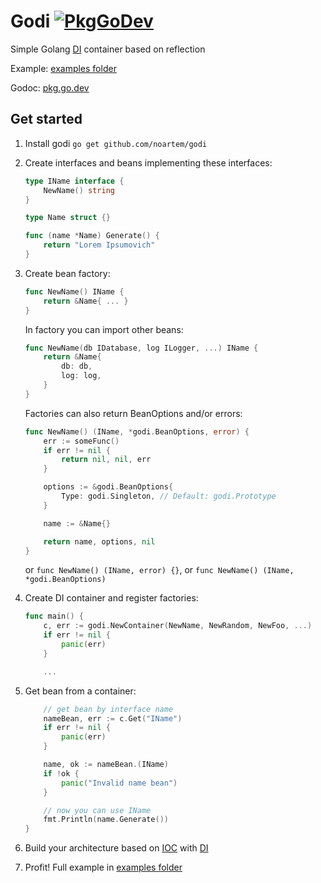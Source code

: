 # Godi [![PkgGoDev](https://pkg.go.dev/badge/github.com/noartem/godi)](https://pkg.go.dev/github.com/noartem/godi)

Simple Golang [DI](https://en.wikipedia.org/wiki/Dependency_injection) container based on reflection

Example: [examples folder](https://github.com/noartem/godi/tree/master/examples)

Godoc: [pkg.go.dev](https://pkg.go.dev/github.com/noartem/godi)

## Get started

1. Install godi `go get github.com/noartem/godi`
2. Create interfaces and beans implementing these interfaces:

   ```go
   type IName interface {
       NewName() string
   }

   type Name struct {}

   func (name *Name) Generate() {
       return "Lorem Ipsumovich"
   }
   ```

3. Create bean factory:

   ```go
   func NewName() IName {
       return &Name{ ... }
   }
   ```

   In factory you can import other beans:

   ```go
   func NewName(db IDatabase, log ILogger, ...) IName {
       return &Name{
           db: db,
           log: log,
       }
   }
   ```

   Factories can also return BeanOptions and/or errors:

   ```go
   func NewName() (IName, *godi.BeanOptions, error) {
       err := someFunc()
       if err != nil {
           return nil, nil, err
       }

       options := &godi.BeanOptions{
           Type: godi.Singleton, // Default: godi.Prototype
       }

       name := &Name{}

       return name, options, nil
   }
   ```

   or `func NewName() (IName, error) {}`, or `func NewName() (IName, *godi.BeanOptions)`

4. Create DI container and register factories:

   ```go
   func main() {
       c, err := godi.NewContainer(NewName, NewRandom, NewFoo, ...)
       if err != nil {
           panic(err)
       }

       ...
   ```

5. Get bean from a container:

   ```go
       // get bean by interface name
       nameBean, err := c.Get("IName")
       if err != nil {
           panic(err)
       }

       name, ok := nameBean.(IName)
       if !ok {
           panic("Invalid name bean")
       }

       // now you can use IName
       fmt.Println(name.Generate())
   }
   ```

6. Build your architecture based on [IOC](https://en.wikipedia.org/wiki/Inversion_of_control) with [DI](https://en.wikipedia.org/wiki/Dependency_injection)

7. Profit! Full example in [examples folder](https://github.com/noartem/godi/tree/master/examples)
